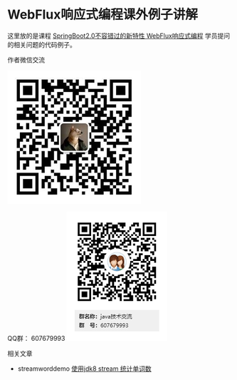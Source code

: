 #  WebFlux响应式编程课外例子讲解

这里放的是课程 [SpringBoot2.0不容错过的新特性 WebFlux响应式编程](http://coding.imooc.com/class/209.html) 学员提问的相关问题的代码例子。

作者微信交流

![晓风轻微信](/weixin.jpg) 

QQ群： 607679993 ![java技术交流群](/java技术交流群二维码.png)

相关文章

* streamworddemo [使用jdk8 stream 统计单词数](http://www.imooc.com/article/27508)
